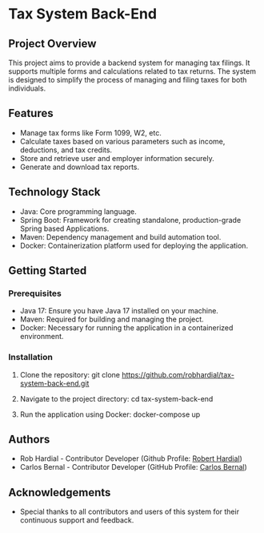 # Tax System Back-End

## Project Overview
This project aims to provide a backend system for managing tax filings. It supports multiple forms and calculations related to tax returns. The system is designed to simplify the process of managing and filing taxes for both individuals.

## Features
- Manage tax forms like Form 1099, W2, etc.
- Calculate taxes based on various parameters such as income, deductions, and tax credits.
- Store and retrieve user and employer information securely.
- Generate and download tax reports.

## Technology Stack
- Java: Core programming language.
- Spring Boot: Framework for creating standalone, production-grade Spring based Applications.
- Maven: Dependency management and build automation tool.
- Docker: Containerization platform used for deploying the application.

## Getting Started

### Prerequisites
- Java 17: Ensure you have Java 17 installed on your machine.
- Maven: Required for building and managing the project.
- Docker: Necessary for running the application in a containerized environment.

### Installation
1. Clone the repository:
git clone https://github.com/robhardial/tax-system-back-end.git

2. Navigate to the project directory:
cd tax-system-back-end

3. Run the application using Docker:
docker-compose up


## Authors
- Rob Hardial - Contributor Developer (Github Profile: [Robert Hardial](https://github.com/robhardial))
- Carlos Bernal - Contributor Developer (GitHub Profile: [Carlos Bernal](https://github.com/carlosbernal2222))

## Acknowledgements
- Special thanks to all contributors and users of this system for their continuous support and feedback.
